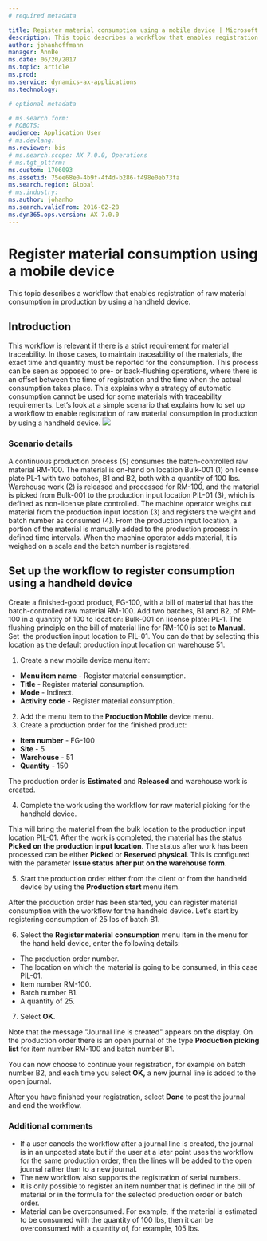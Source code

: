 ```yaml
---
# required metadata

title: Register material consumption using a mobile device | Microsoft Docs
description: This topic describes a workflow that enables registration of raw material consumption in production by using a handheld device.
author: johanhoffmann
manager: AnnBe
ms.date: 06/20/2017
ms.topic: article
ms.prod: 
ms.service: dynamics-ax-applications
ms.technology: 

# optional metadata

# ms.search.form:  
# ROBOTS: 
audience: Application User
# ms.devlang: 
ms.reviewer: bis
# ms.search.scope: AX 7.0.0, Operations
# ms.tgt_pltfrm: 
ms.custom: 1706093
ms.assetid: 75ee68e0-4b9f-4f4d-b286-f498e0eb73fa
ms.search.region: Global
# ms.industry: 
ms.author: johanho
ms.search.validFrom: 2016-02-28
ms.dyn365.ops.version: AX 7.0.0
---
```


# Register material consumption using a mobile device
This topic describes a workflow that enables registration of raw material consumption in production by using a handheld device.

Introduction
------------

This workflow is relevant if there is a strict requirement for material traceability. In those cases, to maintain traceability of the materials, the exact time and quantity must be reported for the consumption. This process can be seen as opposed to pre- or back-flushing operations, where there is an offset between the time of registration and the time when the actual consumption takes place. This explains why a strategy of automatic consumption cannot be used for some materials with traceability requirements. Let’s look at a simple scenario that explains how to set up a workflow to enable registration of raw material consumption in production by using a handheld device. [![](./media/scenario3.png)](./media/scenario3.png)

### Scenario details

A continuous production process (5) consumes the batch-controlled raw material RM-100. The material is on-hand on location Bulk-001 (1) on license plate PL-1 with two batches, B1 and B2, both with a quantity of 100 lbs. Warehouse work (2) is released and processed for RM-100, and the material is picked from Bulk-001 to the production input location PIL-01 (3), which is defined as non-license plate controlled. The machine operator weighs out material from the production input location (3) and registers the weight and batch number as consumed (4). From the production input location, a portion of the material is manually added to the production process in defined time intervals. When the machine operator adds material, it is weighed on a scale and the batch number is registered.

## Set up the workflow to register consumption using a handheld device
Create a finished-good product, FG-100, with a bill of material that has the batch-controlled raw material RM-100. Add two batches, B1 and B2, of RM-100 in a quantity of 100 to location: Bulk-001 on license plate: PL-1. The flushing principle on the bill of material line for RM-100 is set to **Manual**. Set  the production input location to PIL-01. You can do that by selecting this location as the default production input location on warehouse 51.

1.  Create a new mobile device menu item: 

-    **Menu item name** - Register material consumption. 
-    **Title** - Register material consumption. 
-    **Mode** - Indirect. 
-    **Activity code** - Register material consumption.

2.  Add the menu item to the **Production Mobile** device menu.
3.  Create a production order for the finished product: 

-    **Item number** - FG-100 
-    **Site** - 5 
-    **Warehouse** - 51 
-    **Quantity** - 150

The production order is **Estimated** and **Released** and warehouse work is created.

4.  Complete the work using the workflow for raw material picking for the handheld device.

This will bring the material from the bulk location to the production input location PIL-01. After the work is completed, the material has the status **Picked on the production input location**. The status after work has been processed can be either **Picked** or **Reserved physical**. This is configured with the parameter **Issue status after put on the warehouse form**.

5.  Start the production order either from the client or from the handheld device by using the **Production start** menu item.

After the production order has been started, you can register material consumption with the workflow for the handheld device. Let's start by registering consumption of 25 lbs of batch B1.

6.  Select the **Register material** **consumption** menu item in the menu for the hand held device, enter the following details: 

-    The production order number. 
-    The location on which the material is going to be consumed, in this case PIL-01. 
-    Item number RM-100. 
-    Batch number B1. 
-    A quantity of 25.

7.  Select **OK**.

Note that the message "Journal line is created" appears on the display. On the production order there is an open journal of the type **Production picking list** for item number RM-100 and batch number B1. 

You can now choose to continue your registration, for example on batch number B2, and each time you select **OK,** a new journal line is added to the open journal. 

After you have finished your registration, select **Done** to post the journal and end the workflow.

### Additional comments 

-   If a user cancels the workflow after a journal line is created, the journal is in an unposted state but if the user at a later point uses the workflow for the same production order, then the lines will be added to the open journal rather than to a new journal.
-   The new workflow also supports the registration of serial numbers.
-   It is only possible to register an item number that is defined in the bill of material or in the formula for the selected production order or batch order.
-   Material can be overconsumed. For example, if the material is estimated to be consumed with the quantity of 100 lbs, then it can be overconsumed with a quantity of, for example, 105 lbs.


